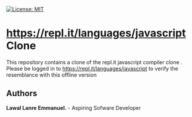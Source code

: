[![License: MIT](https://img.shields.io/badge/License-MIT-yellow.svg)](https://opensource.org/licenses/MIT)

# https://repl.it/languages/javascript Clone
This repository contains a clone of the repl.it javascript compiler clone .
Please be logged in to https://repl.it/languages/javascript to verify the resemblance with this offline version

## Authors
**Lawal Lanre Emmanuel.** - Aspiring Sofware Developer
